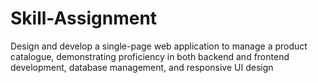 # Skill-Assignment

Design and develop a single-page web application to manage a product catalogue,
demonstrating proficiency in both backend and frontend development, database management,
and responsive UI design
